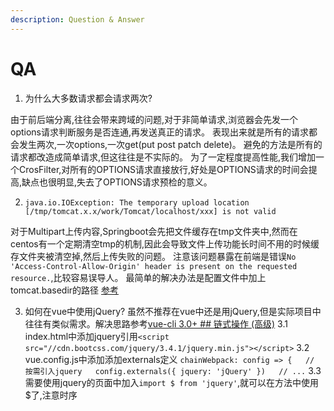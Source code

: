 ```yaml
---
description: Question & Answer
---
```


# QA

1. 为什么大多数请求都会请求两次?

由于前后端分离,往往会带来跨域的问题,对于非简单请求,浏览器会先发一个options请求判断服务是否连通,再发送真正的请求。 表现出来就是所有的请求都会发生两次,一次options,一次get\(put post patch delete\)。 避免的方法是所有的请求都改造成简单请求,但这往往是不实际的。 为了一定程度提高性能,我们增加一个CrosFilter,对所有的OPTIONS请求直接放行,好处是OPTIONS请求的时间会提高,缺点也很明显,失去了OPTIONS请求预检的意义。

2. `java.io.IOException: The temporary upload location [/tmp/tomcat.x.x/work/Tomcat/localhost/xxx] is not valid`

对于Multipart上传内容,Springboot会先把文件缓存在tmp文件夹中,然而在centos有一个定期清空tmp的机制,因此会导致文件上传功能长时间不用的时候缓存文件夹被清空掉,然后上传失败的问题。
注意该问题暴露在前端是错误`No 'Access-Control-Allow-Origin' header is present on the requested resource.`,比较容易误导人。
最简单的解决办法是配置文件中加上tomcat.basedir的路径
[参考](https://blog.csdn.net/qq_21383435/article/details/91891664)

3. 如何在vue中使用jQuery?
虽然不推荐在vue中还是用jQuery,但是实际项目中往往有类似需求。解决思路参考[vue-cli 3.0+ ## 链式操作 (高级)]([https://cli.vuejs.org/zh/guide/webpack.html#%E9%93%BE%E5%BC%8F%E6%93%8D%E4%BD%9C-%E9%AB%98%E7%BA%A7](https://cli.vuejs.org/zh/guide/webpack.html#%E9%93%BE%E5%BC%8F%E6%93%8D%E4%BD%9C-%E9%AB%98%E7%BA%A7))
3.1 index.html中添加jquery引用`<script src="//cdn.bootcss.com/jquery/3.4.1/jquery.min.js"></script>`
3.2 vue.config.js中添加添加externals定义
`chainWebpack: config => {  
  // 按需引入jquery  
  config.externals({ jquery: 'jQuery' })  
  // ...`
3.3 需要使用jquery的页面中加入`import $ from 'jquery'`,就可以在方法中使用$了,注意时序


